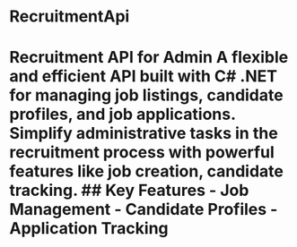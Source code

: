 # RecruitmentApi
# Recruitment API for Admin  A flexible and efficient API built with C# .NET for managing job listings, candidate profiles, and job applications. Simplify administrative tasks in the recruitment process with powerful features like job creation, candidate tracking.  ## Key Features  - Job Management - Candidate Profiles - Application Tracking

